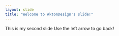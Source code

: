```yaml
---
layout: slide
title: "Welcome to AktonDesign's slide!"
---
```

This is my second slide
Use the left arrow to go back!
